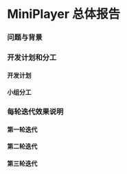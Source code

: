 # MiniPlayer 总体报告

###  问题与背景

###  开发计划和分工
#### 开发计划
#### 小组分工

### 每轮迭代效果说明

#### 第一轮迭代
#### 第二轮迭代
#### 第三轮迭代